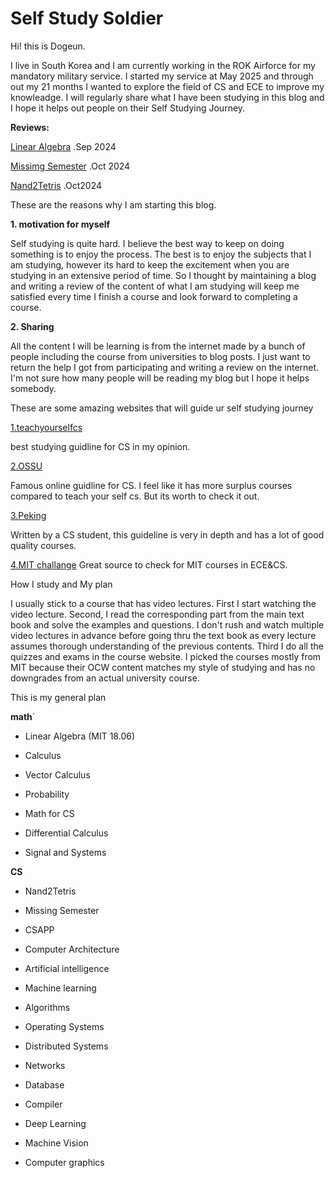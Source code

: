 # Self Study Soldier

 Hi! this is Dogeun.

 I live in South Korea and I am currently working in the ROK Airforce for my mandatory military service. I started my service at May 2025 and through out my 21 months I wanted to explore the field of CS and ECE to improve my knowleadge. I will regularly share what I have been studying in this blog and I hope it helps out people on their Self Studying Journey.

**Reviews:**

[Linear Algebra](./LinearAlgebra) .Sep 2024

[Missimg Semester](./MissingCS) .Oct 2024

[Nand2Tetris](./Nand2Tetris) .Oct2024

These are the reasons why I am starting this blog.

**1. motivation for myself**

 Self studying is quite hard. I believe the best way to keep on doing something is to enjoy the process. The best is to enjoy the subjects that I am studying, however its hard to keep the excitement when you are studying in an extensive period of time. So I thought by maintaining a blog and writing a review of the content of what I am studying will keep me satisfied every time I finish a course and look forward to completing a course. 

**2. Sharing**

 All the content I will be learning is from the internet made by a bunch of people including the course from universities to blog posts. I just want to return the help I got from participating and writing a review on the internet. I'm not sure how many people will be reading my blog but I hope it helps somebody.



These are some amazing websites that will guide ur self studying journey

[1.teachyourselfcs](https://teachyourselfcs.com/)

best studying guidline for CS in my opinion.

[2.OSSU](https://github.com/ossu/computer-science)

Famous online guidline for CS. l feel like it has more surplus courses compared to teach your self cs. But its worth to check it out.

[3.Peking](https://csdiy.wiki/en/)

Written by a CS student, this guideline is very in depth and has a lot of good quality courses. 

[4.MIT challange](https://www.scotthyoung.com/blog/myprojects/mit-challenge-2/)
Great source to check for MIT courses in ECE&CS.

How I study and My plan

I usually stick to a course that has video lectures. First I start watching the video lecture. Second, I read the corresponding part from the main text book and solve the examples and questions. I don't rush and watch multiple video lectures in advance before going thru the text book as every lecture assumes thorough understanding of the previous contents. Third I do all the quizzes and exams in the course website.  I picked the courses mostly from MIT because their OCW content matches my style of studying and has no downgrades from an actual university course.



This is my general plan

**math**`

- Linear Algebra (MIT 18.06)

- Calculus

- Vector Calculus

- Probability

- Math for CS

- Differential Calculus

- Signal and Systems



**CS**

- Nand2Tetris

- Missing Semester

- CSAPP

- Computer Architecture

- Artificial intelligence

- Machine learning

- Algorithms

- Operating Systems

- Distributed Systems

- Networks

- Database

- Compiler

- Deep Learning

- Machine Vision

- Computer graphics



